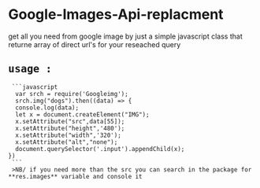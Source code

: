 # Google-Images-Api-replacment
get all you need from google image by just a simple javascript class that returne array of direct url's for your reseached query 

## <kbd>usage :</kbd>
     ```javascript
      var srch = require('Googleimg');
      srch.img("dogs").then((data) => {
      console.log(data);
      let x = document.createElement("IMG");
      x.setAttribute("src",data[55]);
      x.setAttribute("height",'480');
      x.setAttribute("width",'320');
      x.setAttribute("alt","none");
      document.querySelector('.input').appendChild(x);
    })
     ```
     >NB/ if you need more than the src you can search in the package for **res.images** variable and console it
